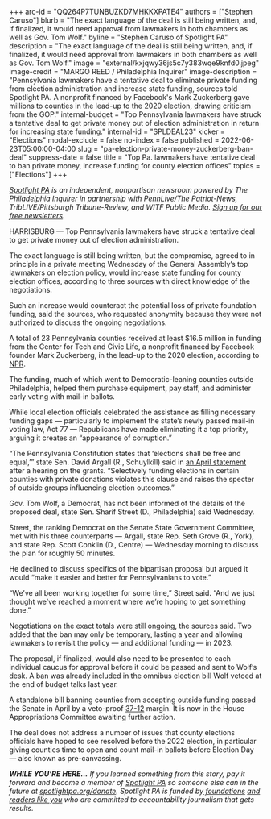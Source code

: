 +++
arc-id = "QQ264P7TUNBUZKD7MHKKXPATE4"
authors = ["Stephen Caruso"]
blurb = "The exact language of the deal is still being written, and, if finalized, it would need approval from lawmakers in both chambers as well as Gov. Tom Wolf."
byline = "Stephen Caruso of Spotlight PA"
description = "The exact language of the deal is still being written, and, if finalized, it would need approval from lawmakers in both chambers as well as Gov. Tom Wolf."
image = "external/kxjqwy36js5c7y383wqe9knfd0.jpeg"
image-credit = "MARGO REED / Philadelphia Inquirer"
image-description = "Pennsylvania lawmakers have a tentative deal to eliminate private funding from election administration and increase state funding, sources told Spotlight PA. A nonprofit financed by Facebook's Mark Zuckerberg gave millions to counties in the lead-up to the 2020 election, drawing criticism from the GOP."
internal-budget = "Top Pennsylvania lawmakers have struck a tentative deal to get private money out of election administration in return for increasing state funding."
internal-id = "SPLDEAL23"
kicker = "Elections"
modal-exclude = false
no-index = false
published = 2022-06-23T05:00:00-04:00
slug = "pa-election-private-money-zuckerberg-ban-deal"
suppress-date = false
title = "Top Pa. lawmakers have tentative deal to ban private money, increase funding for county election offices"
topics = ["Elections"]
+++

<a href="https://www.spotlightpa.org/"><i>Spotlight PA</i></a><i> is an independent, nonpartisan newsroom powered by The Philadelphia Inquirer in partnership with PennLive/The Patriot-News, TribLIVE/Pittsburgh Tribune-Review, and WITF Public Media. </i><a href="https://www.spotlightpa.org/newsletters"><i>Sign up for our free newsletters</i></a><i>.</i>

HARRISBURG — Top Pennsylvania lawmakers have struck a tentative deal to get private money out of election administration.

The exact language is still being written, but the compromise, agreed to in principle in a private meeting Wednesday of the General Assembly’s top lawmakers on election policy, would increase state funding for county election offices, according to three sources with direct knowledge of the negotiations.

Such an increase would counteract the potential loss of private foundation funding, said the sources, who requested anonymity because they were not authorized to discuss the ongoing negotiations.

<script src="https://www.spotlightpa.org/embed.js" async></script><div data-spl-embed-version="1" data-spl-src="https://www.spotlightpa.org/embeds/newsletter/"></div>

A total of 23 Pennsylvania counties received at least $16.5 million in funding from the Center for Tech and Civic Life, a nonprofit financed by Facebook founder Mark Zuckerberg, in the lead-up to the 2020 election, according to <a href="https://web.archive.org/20201208101733/https://www.npr.org/2020/12/08/943242106/how-private-money-from-facebooks-ceo-saved-the-2020-election">NPR</a>.

The funding, much of which went to Democratic-leaning counties outside Philadelphia, helped them purchase equipment, pay staff, and administer early voting with mail-in ballots.

While local election officials celebrated the assistance as filling necessary funding gaps — particularly to implement the state’s newly passed mail-in voting law, Act 77 — Republicans have made eliminating it a top priority, arguing it creates an “appearance of corruption.”

“The Pennsylvania Constitution states that ‘elections shall be free and equal,’” state Sen. David Argall (R., Schuylkill) said in <a href="https://web.archive.org/web/20221220211633/https://www.pasenategop.com/blog/senate-hearing-shines-light-on-the-private-funding-of-elections/">an April statement</a> after a hearing on the grants. “Selectively funding elections in certain counties with private donations violates this clause and raises the specter of outside groups influencing election outcomes.”

Gov. Tom Wolf, a Democrat, has not been informed of the details of the proposed deal, state Sen. Sharif Street (D., Philadelphia) said Wednesday.

Street, the ranking Democrat on the Senate State Government Committee, met with his three counterparts — Argall, state Rep. Seth Grove (R., York), and state Rep. Scott Conklin (D., Centre) — Wednesday morning to discuss the plan for roughly 50 minutes.

He declined to discuss specifics of the bipartisan proposal but argued it would “make it easier and better for Pennsylvanians to vote.”

“We’ve all been working together for some time,” Street said. “And we just thought we’ve reached a moment where we’re hoping to get something done.”

Negotiations on the exact totals were still ongoing, the sources said. Two added that the ban may only be temporary, lasting a year and allowing lawmakers to revisit the policy — and additional funding — in 2023.

<script src="https://www.spotlightpa.org/embed.js" async></script><div data-spl-embed-version="1" data-spl-src="https://www.spotlightpa.org/embeds/donate/"></div>

The proposal, if finalized, would also need to be presented to each individual caucus for approval before it could be passed and sent to Wolf’s desk. A ban was already included in the omnibus election bill Wolf vetoed at the end of budget talks last year.

A standalone bill banning counties from accepting outside funding passed the Senate in April by a veto-proof <a href="https://web.archive.org/20220414131807/https://www.legis.state.pa.us/CFDOCS/Legis/RC/Public/rc_view_action2.cfm?sess_yr=2021&sess_ind=0&rc_body=S&rc_nbr=497">37-12</a> margin. It is now in the House Appropriations Committee awaiting further action.

The deal does not address a number of issues that county elections officials have hoped to see resolved before the 2022 election, in particular giving counties time to open and count mail-in ballots before Election Day — also known as pre-canvassing.

<i><b>WHILE YOU’RE HERE...</b></i><i> If you learned something from this story, pay it forward and become a member of </i><a href="https://www.spotlightpa.org/"><i>Spotlight PA</i></a><i> so someone else can in the future at </i><a href="https://www.spotlightpa.org/donate"><i>spotlightpa.org/donate</i></a><i>. Spotlight PA is funded by</i><a href="https://www.spotlightpa.org/support"><i> foundations</i></a><i> </i><a href="https://www.spotlightpa.org/support"><i>and readers like you</i></a><i> who are committed to accountability journalism that gets results.</i>
